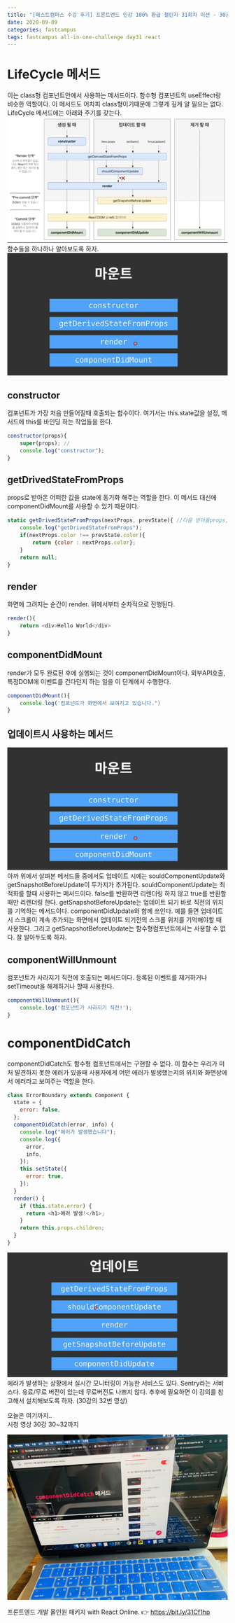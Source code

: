 ```yaml
---
title: "[패스트캠퍼스 수강 후기] 프론트엔드 인강 100% 환급 챌린지 31회차 미션 - 30강 LifeCycle 메서드"
date: 2020-09-09
categories: fastcampus
tags: fastcampus all-in-one-challenge day31 react
---
```


# LifeCycle 메서드

이는 class형 컴포넌트안에서 사용하는 메서드이다. 함수형 컴포넌트의 useEffect랑 비슷한 역할이다. 이 메서드도 어차피 class형이기때문에 그렇게 깊게 알 필요는 없다.
LifeCycle 메서드에는 아래와 주기를 갖는다.  
![라이프사이클메서드함수](/images/200909-1.png)  
함수들을 하나하나 알아보도록 하자.  
![라이프사이클메서드함수](/images/200909-2.png)

## constructor

컴포넌트가 가장 처음 만들어질때 호출되는 함수이다. 여기서는 this.state값을 설정, 메서드에 this를 바인딩 하는 작업들을 한다.

```javascript
constructor(props){
    super(props); //
    console.log("constructor");
}
```

## getDrivedStateFromProps

props로 받아온 어떠한 값을 state에 동기화 해주는 역할을 한다. 이 메서드 대신에 componentDidMount를 사용할 수 있기 때문이다.

```javascript
static getDrivedStateFromProps(nextProps, prevState){ //다음 받아올props, 현재 컴포넌트의 상태
    console.log("getDrivedStateFromProps");
    if(nextProps.color !== prevState.color){
        return {color : nextProps.color};
    }
    return null;
}
```

## render

화면에 그려지는 순간이 render. 위에서부터 순차적으로 진행된다.

```javascript
render(){
    return <div>Hello World</div>
}
```

## componentDidMount

render가 모두 완료된 후에 실행되는 것이 componentDidMount이다. 외부API호출, 특정DOM에 이벤트를 건다던지 하는 일을 이 단계에서 수행한다.

```javascript
componentDidMount(){
    console.log('컴포넌트가 화면에서 보여지고 있습니다.")
}
```

## 업데이트시 사용하는 메서드

![업데이트메서드](/images/200909-2.png)  
아까 위에서 살펴본 메서드들 중에서도 업데이트 시에는 souldComponentUpdate와 getSnapshotBeforeUpdate이 두가지가 추가된다.
souldComponentUpdate는 최적화를 할때 사용하는 메서드이다. false를 반환하면 리렌더링 하지 않고 true를 반환할때만 리렌더링 한다.
getSnapshotBeforeUpdate는 업데이트 되기 바로 직전의 위치를 기억하는 메서드이다.
componentDidUpdate와 함께 쓰인다. 예를 들면 업데이트시 스크롤이 계속 추가되는 화면에서 업데이트 되기전의 스크롤 위치를 기억해야할 때 사용한다. 그리고 getSnapshotBeforeUpdate는 함수형컴포넌트에서는 사용할 수 없다. 잘 알아두도록 하자.

## componentWillUnmount

컴포넌트가 사라지기 직전에 호출되는 메서드이다. 등록된 이벤트를 제거하거나 setTimeout을 해제하거나 할때 사용한다.

```javascript
componentWillUnmount(){
    console.log('컴포넌트가 사라지기 직전!');
}
```

# componentDidCatch

componentDidCatch도 함수형 컴포넌트에서는 구현할 수 없다. 이 함수는 우리가 미처 발견하지 못한 에러가 있을때 사용자에게 어떤 에러가 발생했는지의 위치와 화면상에서 에러라고 보여주는 역할을 한다.

```javascript
class ErrorBoundary extends Component {
  state = {
    error: false,
  };
  componentDidCatch(error, info) {
    console.log("에러가 발생했습니다");
    console.log({
      error,
      info,
    });
    this.setState({
      error: true,
    });
  }
  render() {
    if (this.state.error) {
      return <h1>에러 발생!</h1>;
    }
    return this.props.children;
  }
}
```

![화면캡처](/images/200909-3.png)  
에러가 발생하는 상황에서 실시간 모니터링이 가능한 서비스도 있다. Sentry라는 서비스다. 유료/무료 버전이 있는데 무료버전도 나쁘지 않다. 추후에 필요하면 이 강의를 참고해서 설치해보도록 하자. (30강의 32번 영상)

오늘은 여기까지..  
시청 영상 30강 30~32까지

![수강인증이미지](/images/200909-4.jpeg)

프론트엔드 개발 올인원 패키지 with React Online. 👉 https://bit.ly/31Cf1hp
